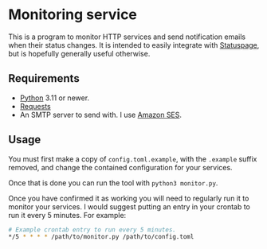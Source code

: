 # Monitoring service

This is a program to monitor HTTP services and send notification emails when
their status changes. It is intended to easily integrate with
[Statuspage](https://statuspage.io), but is hopefully generally useful
otherwise.

## Requirements

- [Python](https://www.python.org) 3.11 or newer.
- [Requests](https://requests.readthedocs.io/)
- An SMTP server to send with. I use [Amazon SES](https://aws.amazon.com/ses/).

## Usage

You must first make a copy of `config.toml.example`, with the `.example` suffix
removed, and change the contained configuration for your services.

Once that is done you can run the tool with `python3 monitor.py`.

Once you have confirmed it as working you will need to regularly run it to
monitor your services. I would suggest putting an entry in your crontab to run
it every 5 minutes. For example:

```sh
# Example crontab entry to run every 5 minutes.
*/5 * * * * /path/to/monitor.py /path/to/config.toml
```
